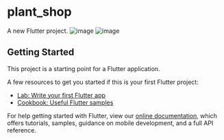 # plant_shop

A new Flutter project.
![image](https://github.com/obeidahr/Flowers-Shopping/assets/92803591/d7523189-ebbd-4460-8137-fef863ba0338)
![image](https://github.com/obeidahr/Flowers-Shopping/assets/92803591/5386f342-cc6d-482f-bac9-da15e772ee05)

## Getting Started

This project is a starting point for a Flutter application.

A few resources to get you started if this is your first Flutter project:

- [Lab: Write your first Flutter app](https://flutter.dev/docs/get-started/codelab)
- [Cookbook: Useful Flutter samples](https://flutter.dev/docs/cookbook)

For help getting started with Flutter, view our
[online documentation](https://flutter.dev/docs), which offers tutorials,
samples, guidance on mobile development, and a full API reference.
